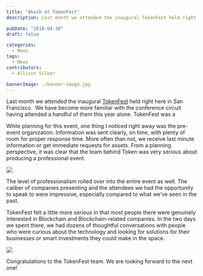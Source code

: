 ```yaml
---
title: "Akash at TokenFest"
description: Last month we attended the inaugural TokenFest held right here in San Francisco. We have become more familiar with the conference circuit having attended a handful of them this year alone.

pubDate: "2018-04-30"
draft: false

categories:
  - News
tags:
  - News
contributors:
  - Allison Silber

bannerImage: ./banner-image.jpg
---
```


Last month we attended the inaugural [TokenFest](https://tokenfest.io/) held right here in San Francisco.  We have become more familiar with the conference circuit having attended a handful of them this year alone. TokenFest was a

While planning for this event, one thing I noticed right away was the pre-event organization. Information was sent clearly, on time, with plenty of room for proper response time. More often than not, we receive last minute information or get immediate requests for assets. From a planning perspective, it was clear that the team behind Token was very serious about producing a professional event.

![](https://www.datocms-assets.com/45776/1620922426-screen-shot-2018-04-10-at-10-31-15-am.png)

The level of professionalism rolled over into the entire event as well. The caliber of companies presenting and the attendees we had the opportunity to speak to were impressive, especially compared to what we’ve seen in the past.

TokenFest felt a little more serious in that most people there were genuinely interested in Blockchain and Blockchain-related companies. In the two days we spent there, we had dozens of thoughtful conversations with people who were curious about the technology and looking for solutions for their businesses or smart investments they could make in the space.

![](https://www.datocms-assets.com/45776/1620922458-dyxte3uvmaefd2k.jpg)

Congratulations to the TokenFest team. We are looking forward to the next one!

